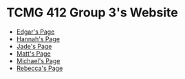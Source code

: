 # TCMG 412 Group 3's Website

- [Edgar's Page](https://pardus5758.github.io/group3website/Edgar-Bio) 
- [Hannah's Page]()
- [Jade's Page]()
- [Matt's Page]()
- [Michael's Page](https://pardus5758.github.io/group3website/Michael-Bio)
- [Rebecca's Page](https://pardus5758.github.io/group3website/Rebeccapage)
